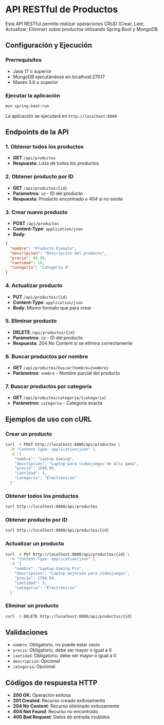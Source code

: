# API RESTful de Productos

Esta API RESTful permite realizar operaciones CRUD (Crear, Leer, Actualizar, Eliminar) sobre productos utilizando Spring Boot y MongoDB.

## Configuración y Ejecución

### Prerrequisitos
- Java 17 o superior
- MongoDB ejecutándose en localhost:27017
- Maven 3.6 o superior

### Ejecutar la aplicación
```bash
mvn spring-boot:run
```

La aplicación se ejecutará en `http://localhost:8080`

## Endpoints de la API

### 1. Obtener todos los productos
- **GET** `/api/productos`
- **Respuesta**: Lista de todos los productos

### 2. Obtener producto por ID
- **GET** `/api/productos/{id}`
- **Parámetros**: `id` - ID del producto
- **Respuesta**: Producto encontrado o 404 si no existe

### 3. Crear nuevo producto
- **POST** `/api/productos`
- **Content-Type**: `application/json`
- **Body**:
```json
{
  "nombre": "Producto Ejemplo",
  "descripcion": "Descripción del producto",
  "precio": 99.99,
  "cantidad": 10,
  "categoria": "Categoría A"
}
```

### 4. Actualizar producto
- **PUT** `/api/productos/{id}`
- **Content-Type**: `application/json`
- **Body**: Mismo formato que para crear

### 5. Eliminar producto
- **DELETE** `/api/productos/{id}`
- **Parámetros**: `id` - ID del producto
- **Respuesta**: 204 No Content si se elimina correctamente

### 6. Buscar productos por nombre
- **GET** `/api/productos/buscar?nombre={nombre}`
- **Parámetros**: `nombre` - Nombre parcial del producto

### 7. Buscar productos por categoría
- **GET** `/api/productos/categoria/{categoria}`
- **Parámetros**: `categoria` - Categoría exacta

## Ejemplos de uso con cURL

### Crear un producto
```bash
curl -X POST http://localhost:8080/api/productos \
  -H "Content-Type: application/json" \
  -d '{
    "nombre": "Laptop Gaming",
    "descripcion": "Laptop para videojuegos de alta gama",
    "precio": 1599.99,
    "cantidad": 5,
    "categoria": "Electrónicos"
  }'
```

### Obtener todos los productos
```bash
curl http://localhost:8080/api/productos
```

### Obtener producto por ID
```bash
curl http://localhost:8080/api/productos/{id}
```

### Actualizar un producto
```bash
curl -X PUT http://localhost:8080/api/productos/{id} \
  -H "Content-Type: application/json" \
  -d '{
    "nombre": "Laptop Gaming Pro",
    "descripcion": "Laptop mejorada para videojuegos",
    "precio": 1799.99,
    "cantidad": 3,
    "categoria": "Electrónicos"
  }'
```

### Eliminar un producto
```bash
curl -X DELETE http://localhost:8080/api/productos/{id}
```

## Validaciones

- `nombre`: Obligatorio, no puede estar vacío
- `precio`: Obligatorio, debe ser mayor o igual a 0
- `cantidad`: Obligatorio, debe ser mayor o igual a 0
- `descripcion`: Opcional
- `categoria`: Opcional

## Códigos de respuesta HTTP

- **200 OK**: Operación exitosa
- **201 Created**: Recurso creado exitosamente
- **204 No Content**: Recurso eliminado exitosamente
- **404 Not Found**: Recurso no encontrado
- **400 Bad Request**: Datos de entrada inválidos